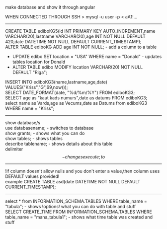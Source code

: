 make database and show it through angular       


WHEN CONNECTED THROUGH SSH >
mysql -u user -p  < aA1!...          
    
------------------------------------------------------------------  
CREATE TABLE ediboKG5(id INT PRIMARY KEY AUTO_INCREMENT,name VARCHAR(20),lastname VARCHAR(20),age INT NOT NULL DEFAULT 420,date DATETIME NOT NULL DEFAULT CURRENT_TIMESTAMP);                     
ALTER TABLE ediboKG ADD age INT NOT NULL; - add a column to a table                             
      
  
      
- UPDATE edibo SET location = "USA" WHERE name = "Donald"   - updates tables location for Donald    
- ALTER TABLE edibo MODIFY location VARCHAR(20) NOT NULL DEFAULT "Riga";      


INSERT INTO ediboKG3(name,lastname,age,date) VALUES("Kriss","G",69,now());          
SELECT DATE_FORMAT(date, "%d/%m/%Y") FROM ediboKG3;         
SELECT age as "kaut kads numurs",date as datums FROM ediboKG3;  
select name as Vards,age as Vecums,date as Datums from ediboKG3 WHERE name = "Kriss";

    
------------------------------------------------------------------    
show database/s     
use databasename; - switches to database          
show grants; - shows what you can do              
show tables; - shows tables             
describe tablename; - shows details about this table        
delimiter $$ - changes execute ; to $$         



------------------------------------------------------------------    
!if column doesn't allow nulls and you don't enter a value,then column uses DEFAULT values provided!            
example CREATE TABLE asd(date DATETIME NOT NULL DEFAULT CURRENT_TIMESTAMP);     






















------------------------------------------------------------------------------------------------
select * from INFORMATION_SCHEMA.TABLES WHERE table_name = "tabula"; - shows !options! what you can do with table and stuff    
SELECT CREATE_TIME FROM INFORMATION_SCHEMA.TABLES WHERE table_name = "mana_tabula1"; - shows what time table was created and stuff     

